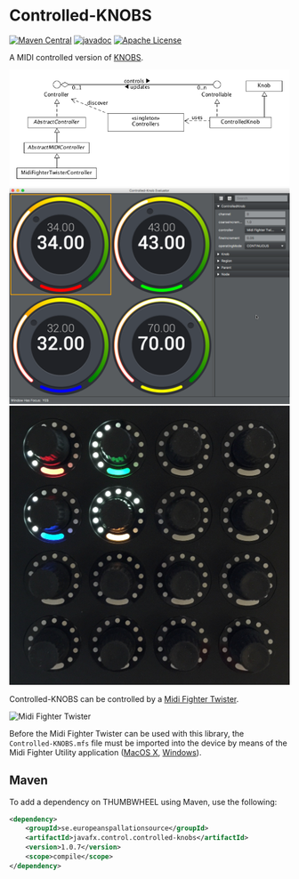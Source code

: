 # Controlled-KNOBS

[![Maven Central](https://img.shields.io/maven-central/v/se.europeanspallationsource/javafx.control.controlled-knobs.svg)](https://repo1.maven.org/maven2/se/europeanspallationsource/javafx.control.controlled-knobs)
[![javadoc](https://www.javadoc.io/badge/se.europeanspallationsource/javafx.control.controlled-knobs.svg)](https://www.javadoc.io/doc/se.europeanspallationsource/javafx.control.controlled-knobs)
[![Apache License](https://img.shields.io/badge/license-Apache%20License%202.0-yellow.svg)](http://www.apache.org/licenses/LICENSE-2.0)

A MIDI controlled version of [KNOBS](https://github.com/ESSICS/KNOBS).

![ControlledKnobEvaluator1](https://github.com/ESSICS/Controlled-KNOBS/blob/master/doc/architecture.png)
![ControlledKnobEvaluator1](https://github.com/ESSICS/Controlled-KNOBS/blob/master/doc/ControlledKnobEvaluator1.png)
![ControlledKnobEvaluator2](https://github.com/ESSICS/Controlled-KNOBS/blob/master/doc/ControlledKnobEvaluator2.jpg)

Controlled-KNOBS can be controlled by a [Midi Fighter Twister](https://store.djtechtools.com/products/midi-fighter-twister).

![Midi Fighter Twister](https://d16rm6ap8dyyo6.cloudfront.net/product_images/images/000/001/491/medium/Black_34_zoomed.jpg?1398722121)

Before the Midi Fighter Twister can be used with this library, the `Controlled-KNOBS.mfs` file must be imported into the device by means of the Midi Fighter Utility application ([MacOS X](https://s3.amazonaws.com/djtt-utility/mf_utility_installers/Midi_Fighter_Utility_OSX.dmg), [Windows](https://s3.amazonaws.com/djtt-utility/mf_utility_installers/Midi+Fighter+Utility+Win.exe)).

## Maven

To add a dependency on THUMBWHEEL using Maven, use the following:

```xml
<dependency>
    <groupId>se.europeanspallationsource</groupId>
    <artifactId>javafx.control.controlled-knobs</artifactId>
    <version>1.0.7</version>
    <scope>compile</scope>
</dependency>
```
